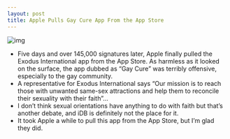 ```yaml
---
layout: post
title: Apple Pulls Gay Cure App From the App Store
---
```

![img](http://media.idownloadblog.com/wp-content/uploads/2011/03/apple-gay.jpg)
* Five days and over 145,000 signatures later, Apple finally pulled the Exodus International app from the App Store. As harmless as it looked on the surface, the app dubbed as “Gay Cure” was terribly offensive, especially to the gay community.
* A representative for Exodus International says “Our mission is to reach those with unwanted same-sex attractions and help them to reconcile their sexuality with their faith”… 
* I don’t think sexual orientations have anything to do with faith but that’s another debate, and iDB is definitely not the place for it.
* It took Apple a while to pull this app from the App Store, but I’m glad they did.

